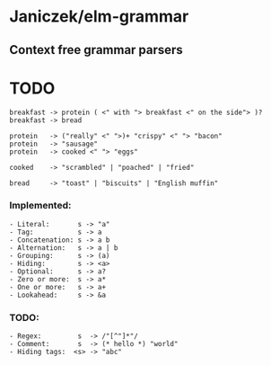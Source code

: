 # Janiczek/elm-grammar

## Context free grammar parsers


# TODO


```
breakfast -> protein ( <" with "> breakfast <" on the side"> )?
breakfast -> bread

protein   -> ("really" <" ">)+ "crispy" <" "> "bacon"
protein   -> "sausage"
protein   -> cooked <" "> "eggs" 

cooked    -> "scrambled" | "poached" | "fried"

bread     -> "toast" | "biscuits" | "English muffin" 
```

### Implemented:

```
- Literal:       s -> "a"
- Tag:           s -> a
- Concatenation: s -> a b
- Alternation:   s -> a | b
- Grouping:      s -> (a)
- Hiding:        s -> <a>
- Optional:      s -> a?
- Zero or more:  s -> a*
- One or more:   s -> a+
- Lookahead:     s -> &a
```

### TODO:

```
- Regex:         s  -> /"[^"]*"/
- Comment:       s  -> (* hello *) "world"
- Hiding tags:  <s> -> "abc"
```
